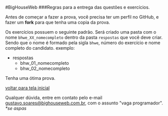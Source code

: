 #BigHouseWeb
###Regras para a entrega das questões e exercícios.
  
Antes de começar a fazer a prova, você precisa ter um perfil no GitHub, e fazer um __fork__ para que tenha uma copia da prova.  
  
Os exercícios possuem o seguinte padrão.  Será criado uma pasta com o nome `bhwe_XX_nomecompleto` dentro da pasta `respostas` que você deve criar. Sendo que o nome é formado pela sigla `bhwe`, número do exercício e nome completo do candidato. exemplo: 
  
- respostas
	- bhw_01_nomecompleto
	- bhw_02_nomecompleto
  
  

Tenha uma ótima prova.
  
[voltar para tela inicial](https://github.com/gustavomathias/bighouseweb/blob/master/README.md)

Qualquer dúvida, entre em contato pelo e-mail gustavo.soares@bighouseweb.com.br, com o assunto "vaga programador". _*se aspas_

